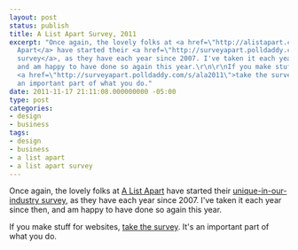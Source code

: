 ```yaml
---
layout: post
status: publish
title: A List Apart Survey, 2011
excerpt: "Once again, the lovely folks at <a href=\"http://alistapart.com/\">A List
  Apart</a> have started their <a href=\"http://surveyapart.polldaddy.com/s/ala2011\">unique-in-our-industry
  survey</a>, as they have each year since 2007. I've taken it each year since then,
  and am happy to have done so again this year.\r\n\r\nIf you make stuff for websites,
  <a href=\"http://surveyapart.polldaddy.com/s/ala2011\">take the survey</a>. It's
  an important part of what you do."
date: 2011-11-17 21:11:08.000000000 -05:00
type: post
categories:
- design
- business
tags:
- design
- business
- a list apart
- a list apart survey
---
```

Once again, the lovely folks at <a href="http://alistapart.com/">A List Apart</a> have started their <a href="http://surveyapart.polldaddy.com/s/ala2011">unique-in-our-industry survey</a>, as they have each year since 2007. I've taken it each year since then, and am happy to have done so again this year.

If you make stuff for websites, <a href="http://surveyapart.polldaddy.com/s/ala2011">take the survey</a>. It's an important part of what you do.

